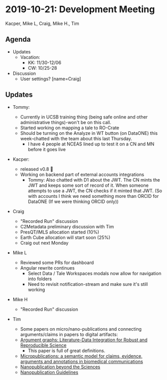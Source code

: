 2019-10-21: Development Meeting
===============================
Kacper, Mike L, Craig, Mike H., Tim

Agenda
------
* Updates
    * Vacation:
        * KK: 11/30-12/06
        * CW: 10/25-28
* Discussion
    * User settings? [name=Craig]

Updates
-------

* Tommy:
    * Currently in UCSB training thing (being safe online and other administrative things)-won't be on this call.
    * Started working on mapping a tale to RO-Crate
    * Should be turning on the Analyze in WT button (on DataONE) this week-chatted with the team about this last Thursday.
        * I have 4 people at NCEAS lined up to test it on a CN and MN before it goes live

* Kacper:
    * released v0.8 :tada:
    * Working on backend part of external accounts integrations
        * Tommy: Also chatted with D1 about the JWT. The CN mints the JWT and keeps some sort of record of it. When someone attempts to use a JWT, the CN checks if it minted that JWT. (So with accounts I think we need something more than ORCID for DataONE (If we were thinking ORCID only))

* Craig
    * "Recorded Run" discussion
    * C2Metadata preliminary discussion with Tim
    * PresQT/IMLS allocation started (10%)
    * Earth Cube allocation will start soon (25%)
    * Craig out next Monday

* Mike L
    * Reviewed some PRs for dashboard
    * Angular rewrite continues
        * Select Data / Tale Workspaces modals now allow for navigation into folders
        * Need to revisit notification-stream and make sure it's still working

* Mike H
    * "Recorded Run" discussion

* Tim
    * Some papers on micro/nano-publications and connecting arguments/claims in papers to digital artifacts:
    * [Argument graphs: Literature-Data Integration for Robust and Reproducible Science](https://www.isi.edu/ikcap/sciknow2015/papers/Clark.pdf)
        * This paper is full of great definitions.
    * [Micropublications: a semantic model for claims, evidence, arguments and annotations in biomedical communications](https://www.ncbi.nlm.nih.gov/pmc/articles/PMC4530550/)
    * [Nanopublication beyond the Sciences](https://peerj.com/articles/cs-44/)
    * [Nanopublication Guidelines](http://www.nanopub.org/2013/WD-guidelines-20131215/)
